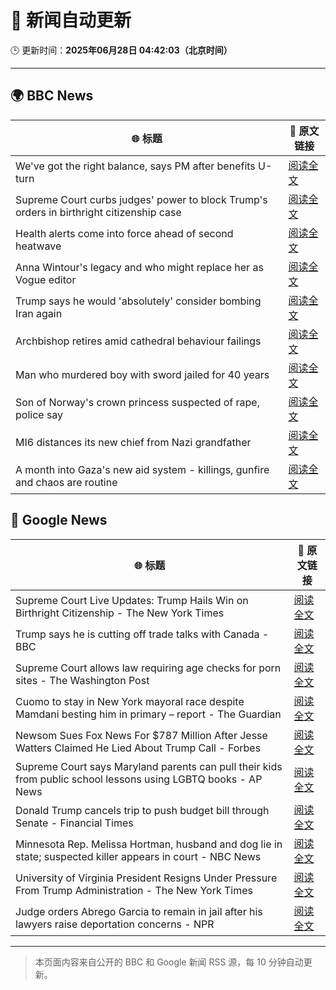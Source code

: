 # 🧠 新闻自动更新

🕒 更新时间：**2025年06月28日 04:42:03（北京时间）**

---

## 🌍 BBC News

| 🌐 标题 | 🔗 原文链接 |
|--------|-------------|
| We've got the right balance, says PM after benefits U-turn | [阅读全文](https://www.bbc.com/news/articles/cd78vyl3yvlo) |
| Supreme Court curbs judges' power to block Trump's orders in birthright citizenship case | [阅读全文](https://www.bbc.com/news/articles/cev0d10kdd9o) |
| Health alerts come into force ahead of second heatwave | [阅读全文](https://www.bbc.com/news/articles/cy4y8exrw0zo) |
| Anna Wintour's legacy and who might replace her as Vogue editor | [阅读全文](https://www.bbc.com/news/articles/c3envvyvqydo) |
| Trump says he would 'absolutely' consider bombing Iran again | [阅读全文](https://www.bbc.com/news/articles/cvgenq599kwo) |
| Archbishop retires amid cathedral behaviour failings | [阅读全文](https://www.bbc.com/news/articles/cvg4nw7xvyvo) |
| Man who murdered boy with sword jailed for 40 years | [阅读全文](https://www.bbc.com/news/articles/cvg977nkl9xo) |
| Son of Norway's crown princess suspected of rape, police say | [阅读全文](https://www.bbc.com/news/articles/cyvjqn2dg3eo) |
| MI6 distances its new chief from Nazi grandfather | [阅读全文](https://www.bbc.com/news/articles/c0l406gpydgo) |
| A month into Gaza's new aid system - killings, gunfire and chaos are routine | [阅读全文](https://www.bbc.com/news/articles/cwygezz3gx7o) |

## 📰 Google News

| 🌐 标题 | 🔗 原文链接 |
|--------|-------------|
| Supreme Court Live Updates: Trump Hails Win on Birthright Citizenship - The New York Times | [阅读全文](https://news.google.com/rss/articles/CBMihgFBVV95cUxPZy1mUWUtQXEyMjYxbjZfZlFFVTlCbVRUSGVNTUtudWQ3X3o3VVBmMXR3RHZjQ0FTRHEtZ1pSWEFMUWRRMWlIQnBWZmRRQXVVQ3BPdVVyUmlxaUd3dWpZRTdaQzZCcTNfTmowOFRLSERfRFVuQ1IybVVkU3JRbWhzQ3E1LXladw?oc=5) |
| Trump says he is cutting off trade talks with Canada - BBC | [阅读全文](https://news.google.com/rss/articles/CBMiWkFVX3lxTFB1bHRqSHE2QkxkNEF0bDFsOWtGNkktZ1FJelI1M2lrQ2NTb1k0VFl3NGNRQVAtSFZTWHJQcXFCRkY3UlRuQVBoOHZlSm52WHBNNFlkT2p3aXdwQdIBX0FVX3lxTE16aEtzZXFCc2FfNHY0TmJJMUVoTFhlRzYtOFM5WEQxdURWTGY1c0l0RXdHeVc3OEJ0MFFQVUswSkhtN3luN0w5blMtMEZzXzI5dzNFT0ZJTEtZZUFXNG9v?oc=5) |
| Supreme Court allows law requiring age checks for porn sites - The Washington Post | [阅读全文](https://news.google.com/rss/articles/CBMipgFBVV95cUxPU3NBYndZNXZ4V3NpMTdsUXBjblhhV0IteWxDSkdad1ZTVnYta2FDR0dqMEowT09icGNxYzBQTFBKU2Q3MGs5WkFqVkdQMUtUYkdYVXpqNngwYTJpdGF5Z1cxX082OGpNN1dWbzM5LVFvQndnOXJwQzd6d3V2NzdmNk1WQzBnMjZEWVI4NFFUYU5ITEQwakh0cmw5am1CY3hmX0ViLVJ3?oc=5) |
| Cuomo to stay in New York mayoral race despite Mamdani besting him in primary – report - The Guardian | [阅读全文](https://news.google.com/rss/articles/CBMiiAFBVV95cUxNN3gtM3BQOHpScFBrMFJhZUZNRjdlOVgyYXZfbzZ1N3doSzJnbU1URU1fdGM4bG4wMzdGUW90R3NYeFBMY3V2NUp5YlVtZUtJSDVFR3lnZ2FxZ1N3aWo1b1hfbThiN1Y1V0Z1Q19zMjBndF9Xc0otWnM1bkliSk9kZWdUZGNnbGht?oc=5) |
| Newsom Sues Fox News For $787 Million After Jesse Watters Claimed He Lied About Trump Call - Forbes | [阅读全文](https://news.google.com/rss/articles/CBMilwFBVV95cUxNWG9SVWI2VFJmOTNxWUdNNEFUcG83ejhmS3pnQlc5elFsdDhRMFJhbkJENVd3NmwyVnA1SzV1bTZnT2t4d2VVVmhEMUlyV1RTQ0hleDRtUkNyWjhNbXpRd3lSSnFrdVdNNHdxQmpWclN3dG1GazRwRmtQZEM1T3dKRTZHLU13VjZCdVJwazFPa3F2bzg5ZWpj?oc=5) |
| Supreme Court says Maryland parents can pull their kids from public school lessons using LGBTQ books - AP News | [阅读全文](https://news.google.com/rss/articles/CBMisAFBVV95cUxPT3ZMbG5TN0FZbnlKWnVrckgxSjl4ajdYelVPbTk4T2xnazBSRUN6cEttaGVvU2lQNDh0Qy0zUDNlaHo2V3VHdk9UbHVnRkM5WU1aQUJuV1k0cHpBM3JaYkJXNmFRQlA4ZlluZk5yVWR1MlJTTG1xNm5GWEdFV1J4MkRobUkxTkZwbENNSnZvNFpoLUVtYW95NkFGV1hKTU0yZThiLW9udGgyTGRid3d4OQ?oc=5) |
| Donald Trump cancels trip to push budget bill through Senate - Financial Times | [阅读全文](https://news.google.com/rss/articles/CBMicEFVX3lxTE9uQm55YTNSQ1FwclhqSVpLcEhxMFpoTkc3WXZ1RGlmSzg4MkZjV3JEVnd5ZXpUc2gzY1dMQ1ZkbnRBNVlfRHRQVWZybkFqQ1Y2QS12UHg2OGtYa2lET2otSUFmcUs5MHpQRkt3ek1QVHg?oc=5) |
| Minnesota Rep. Melissa Hortman, husband and dog lie in state; suspected killer appears in court - NBC News | [阅读全文](https://news.google.com/rss/articles/CBMiugFBVV95cUxPS3UyRGk5N0NVaU5fNms5clFwdjE3ak85R3NqaTVUbmVIQUlsSF9hZ1hldGpsazVYcnJ3TFRPbnloTEhNdFlRVXRPSi00TXlvQVI2a3lQdFN4RERLRnNuR3NPODQyakZUU0FaZ01FWlJRc0RnQ0xOcEE0bFhOQnNwRVoyS2tzZi15ZWtZWmhNVzNOc2FiN2hVWEkzUGxzaUtmMzI5aVVCVWF1ZFFBbUNUcUdiaUF0ZVRLemfSAVZBVV95cUxNOEpmWjNOVVAwNU9xMGNmVEY3R1h5azRFOXJURXIxcm5LNi1pTmJ6VTlIUUFHTGRqOWg5bGp0RlEtSldNc2J4dkVqTjdrdDhDek1iZHVPZw?oc=5) |
| University of Virginia President Resigns Under Pressure From Trump Administration - The New York Times | [阅读全文](https://news.google.com/rss/articles/CBMikgFBVV95cUxQX2VQNS15R1RRZ0RtQy1FTzRyRjZsVXFLS0NTeTROWnNsOHJ3S1loS2ZFWXgxX0lLem1LOU9ydGdOUGRjT3dUbTQtN0pjQUJnRExITmZTUW84NWt6aThuWWdEd0JJYzFycTBvVDNzc1E4aGFQelNXVXBYYzJpU1ZmcXp4b1Nlc0tsMUJnbXJOX1VVZw?oc=5) |
| Judge orders Abrego Garcia to remain in jail after his lawyers raise deportation concerns - NPR | [阅读全文](https://news.google.com/rss/articles/CBMingFBVV95cUxNYnlIcGtBVDA4MkxIQWljU0NXa1p5ajVyVjlIZENiOE9jcl9hV3UxOGl2R1ltZUVGRUYwU3IzY1J5OHQwcDhxT3FDYjRVWHBtbkRsZk8zbXhyanhwTVp6QW4wbUNlb3oxSTJ6VmVqd0NSUnhidk8ydWFKMmlhTWVhU0NwVXJkUEF1bFlMQjJFbzhGQUl0M1R5X01qVnVGQQ?oc=5) |

---
> 本页面内容来自公开的 BBC 和 Google 新闻 RSS 源，每 10 分钟自动更新。